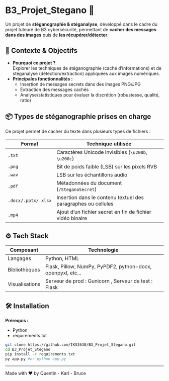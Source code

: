 # B3_Projet_Stegano 🚀

Un projet de **stéganographie & stéganalyse**, développé dans le cadre du projet tuteuré de B3 cybersécurité, permettant de **cacher des messages dans des images** puis de **les récupérer/détecter**.

## 🧩 Contexte & Objectifs

- **Pourquoi ce projet ?**  
  Explorer les techniques de stéganographie (caché d’informations) et de stéganalyse (détection/extraction) appliquées aux images numériques.
- **Principales fonctionnalités :**  
  - Insertion de messages secrets dans des images PNG/JPG  
  - Extraction des messages cachés  
  - Analyse/statistiques pour évaluer la discrétion (robustesse, qualité, ratio)


## 📦 Types de stéganographie prises en charge

Ce projet permet de cacher du texte dans plusieurs types de fichiers :

| Format          | Technique utilisée                                              |
|----------------|------------------------------------------------------------------|
| `.txt`         | Caractères Unicode invisibles (`\u200b`, `\u200c`)               |
| `.png`         | Bit de poids faible (LSB) sur les pixels RVB                     |
| `.wav`         | LSB sur les échantillons audio                                   |
| `.pdf`         | Métadonnées du document (`/SteganoSecret`)                      |
| `.docx/.pptx/.xlsx` | Insertion dans le contenu textuel des paragraphes ou cellules |
| `.mp4`         | Ajout d’un fichier secret en fin de fichier vidéo binaire        |


## ⚙️ Tech Stack

| Composant       | Technologie                                                 |
|-----------------|-------------------------------------------------------------|
| Langages        | Python, HTML                                   |
| Bibliothèques   | Flask, Pillow, NumPy, PyPDF2, python-docx, openpyxl, etc... |
| Visualisations  | Serveur de prod : Gunicorn , Serveur de test : Flask |


## 🛠️ Installation
**Prérequis :**
- Python 
- requirements.txt


```bash
git clone https://github.com/IKS3630/B3_Projet_Stegano.git
cd B3_Projet_Stegano
pip install -r requirements.txt
py app.py #or python app.py
```

---

Made with ❤️ by Quentin - Karl - Bruce

